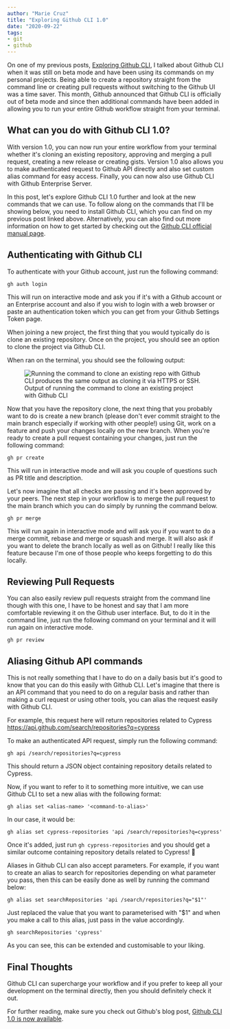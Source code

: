 ```yaml
---
author: "Marie Cruz"
title: "Exploring Github CLI 1.0"
date: "2020-09-22"
tags:
- git
- github
---
```


On one of my previous posts, [Exploring Github CLI](https://www.testingwithmarie.com/posts/20200426-exploring-github-cli/), I talked about Github CLI when it was still on beta mode and have been using its commands on my personal projects. Being able to create a repository straight from the command line or creating pull requests without switching to the Github UI was a time saver. This month, Github announced that Github CLI is officially out of beta mode and since then additional commands have been added in allowing you to run your entire Github workflow straight from your terminal. 

## What can you do with Github CLI 1.0?

With version 1.0, you can now run your entire workflow from your terminal whether it's cloning an existing repository, approving and merging a pull request, creating a new release or creating gists. Version 1.0 also allows you to make authenticated request to Github API directly and also set custom alias command for easy access. Finally, you can now also use Github CLI with Github Enterprise Server.

In this post, let's explore Github CLI 1.0 further and look at the new commands that we can use. To follow along on the commands that I'll be showing below, you need to install Github CLI, which you can find on my previous post linked above. Alternatively, you can also find out more information on how to get started by checking out the [Github CLI official manual page](https://cli.github.com/manual/).

## Authenticating with Github CLI

To authenticate with your Github account, just run the following command:

`gh auth login`

This will run on interactive mode and ask you if it's with a Github account or an Enterprise account and also if you wish to login with a web browser or paste an authentication token which you can get from your Github Settings Token page.

When joining a new project, the first thing that you would typically do is clone an existing repository. Once on the project, you should see an option to clone the project via Github CLI.

When ran on the terminal, you should see the following output:

<figure>
  <img src="../../images/gh-cli.png" alt="Running the command to clone an existing repo with Github CLI produces the same output as cloning it via HTTPS or SSH.">
  <figcaption>Output of running the command to clone an existing project with Github CLI</figcaption>
</figure>

Now that you have the repository clone, the next thing that you probably want to do is create a new branch (please don't ever commit straight to the main branch especially if working with other people!) using Git, work on a feature and push your changes locally on the new branch. When you're ready to create a pull request containing your changes, just run the following command:

`gh pr create`

This will run in interactive mode and will ask you couple of questions such as PR title and description.

Let's now imagine that all checks are passing and it's been approved by your peers. The next step in your workflow is to merge the pull request to the main branch which you can do simply by running the command below.

`gh pr merge`

This will run again in interactive mode and will ask you if you want to do a merge commit, rebase and merge or squash and merge. It will also ask if you want to delete the branch locally as well as on Github! I really like this feature because I'm one of those people who keeps forgetting to do this locally.

## Reviewing Pull Requests
You can also easily review pull requests straight from the command line though with this one, I have to be honest and say that I am more comfortable reviewing it on the Github user interface. But, to do it in the command line, just run the following command on your terminal and it will run again on interactive mode.

`gh pr review`

## Aliasing Github API commands 

This is not really something that I have to do on a daily basis but it's good to know that you can do this easily with Github CLI. Let's imagine that there is an API command that you need to do on a regular basis and rather than making a curl request or using other tools, you can alias the request easily with Github CLI.

For example, this request here will return repositories related to Cypress https://api.github.com/search/repositories?q=cypress 

To make an authenticated API request, simply run the following command:

`gh api /search/repositories?q=cypress`

This should return a JSON object containing repository details related to Cypress.

Now, if you want to refer to it to something more intuitive, we can use Github CLI to set a new alias with the following format:

`gh alias set <alias-name> '<command-to-alias>'`

In our case, it would be:

`gh alias set cypress-repositories 'api /search/repositories?q=cypress'`

Once it's added, just run `gh cypress-repositories` and you should get a similar outcome containing repository details related to Cypress! 🙂

Aliases in Github CLI can also accept parameters. For example, if you want to create an alias to search for repositories depending on what parameter you pass, then this can be easily done as well by running the command below:

`gh alias set searchRepositories 'api /search/repositories?q="$1"'`

Just replaced the value that you want to parameterised with "$1" and when you make a call to this alias, just pass in the value accordingly.

`gh searchRepositories 'cypress'`

As you can see, this can be extended and customisable to your liking.

## Final Thoughts

Github CLI can supercharge your workflow and if you prefer to keep all your development on the terminal directly, then you should definitely check it out. 

For further reading, make sure you check out Github's blog post, [Github CLI 1.0 is now available](https://github.blog/2020-09-17-github-cli-1-0-is-now-available/).